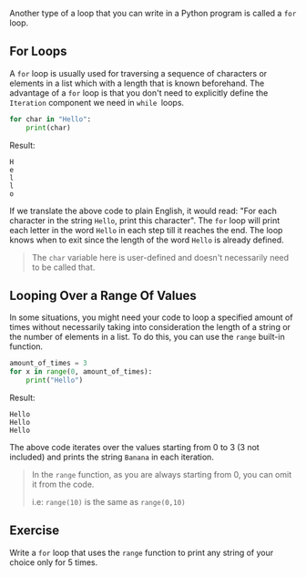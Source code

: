 Another type of a loop that you can write in a Python program is called a `for` loop. 


## For Loops

A `for` loop is usually used for traversing a sequence of characters or elements in a list which with a length that is known beforehand. The advantage of a `for` loop is that you don't need to explicitly define the `Iteration` component we need in `while `loops.

```python
for char in "Hello":
    print(char)
```
Result:
```
H
e
l
l
o
```
If we translate the above code to plain English, it would read: "For each character in the string `Hello`, print this character". The `for` loop will print each letter in the word `Hello` in each step till it reaches the end. The loop knows when to exit since the length of the word `Hello` is already defined.

> The `char` variable here is user-defined and doesn't necessarily need to be called that. 

## Looping Over a Range Of Values

In some situations, you might need your code to loop a specified amount of times without necessarily taking into consideration the length of a string or the number of elements in a list. To do this, you can use the `range` built-in function.

```python
amount_of_times = 3
for x in range(0, amount_of_times):
    print("Hello")
```
Result:
```
Hello
Hello
Hello
```

The above code iterates over the values starting from 0 to 3 (3 not included) and prints the string `Banana` in each iteration.

> In the `range` function, as you are always starting from 0, you can omit it from the code.
> 
> i.e: `range(10)` is the same as `range(0,10)`

## Exercise

Write a `for` loop that uses the `range` function to print any string of your choice only for 5 times.
